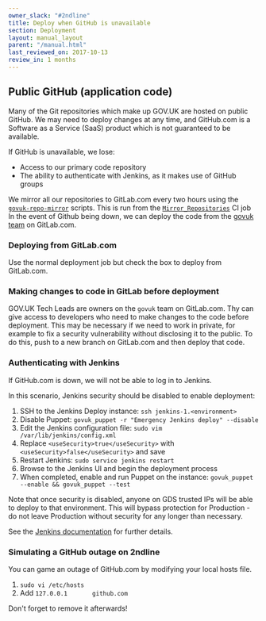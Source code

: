 ```yaml
---
owner_slack: "#2ndline"
title: Deploy when GitHub is unavailable
section: Deployment
layout: manual_layout
parent: "/manual.html"
last_reviewed_on: 2017-10-13
review_in: 1 months
---
```


## Public GitHub (application code)

Many of the Git repositories which make up GOV.UK are hosted on public GitHub. We may need to deploy changes at any time, and GitHub.com is a Software as a Service (SaaS) product which is not guaranteed to be available.

If GitHub is unavailable, we lose:

* Access to our primary code repository
* The ability to authenticate with Jenkins, as it makes use of GitHub groups

We mirror all our repositories to GitLab.com every two hours using the
[`govuk-repo-mirror`](https://github.com/alphagov/govuk-repo-mirror) scripts. This is run from the [`Mirror_Repositories`](https://ci.integration.publishing.service.gov.uk/job/Mirror_Repositories/) CI job
In the event of Github being down, we can deploy the code from the [govuk team](https://gitlab.com/govuk/) on GitLab.com.

### Deploying from GitLab.com

Use the normal deployment job but check the box to deploy from GitLab.com.

### Making changes to code in GitLab before deployment

GOV.UK Tech Leads are owners on the `govuk` team on GitLab.com. Thy can give access to developers who need to make changes to the code before deployment. This may be necessary if we need to work in private, for example to fix a security vulnerability without disclosing it to the public. To do this, push to a new branch on GitLab.com and then deploy that code.

### Authenticating with Jenkins

If GitHub.com is down, we will not be able to log in to Jenkins.

In this scenario, Jenkins security should be disabled to enable deployment:

1. SSH to the Jenkins Deploy instance: `ssh jenkins-1.<environment>`
2. Disable Puppet: `govuk_puppet -r "Emergency Jenkins deploy" --disable`
3. Edit the Jenkins configuration file: `sudo vim /var/lib/jenkins/config.xml`
4. Replace `<useSecurity>true</useSecurity>` with `<useSecurity>false</useSecurity>` and save
5. Restart Jenkins: `sudo service jenkins restart`
6. Browse to the Jenkins UI and begin the deployment process
7. When completed, enable and run Puppet on the instance: `govuk_puppet --enable && govuk_puppet --test`

Note that once security is disabled, anyone on GDS trusted IPs will be able to deploy to that environment. This will bypass protection for Production - do not leave Production without security for any longer than necessary.

See the [Jenkins documentation](https://jenkins.io/doc/book/system-administration/security/#disabling-security) for further details.

### Simulating a GitHub outage on 2ndline

You can game an outage of GitHub.com by modifying your local hosts file.

1. `sudo vi /etc/hosts`
2. Add `127.0.0.1       github.com`

Don't forget to remove it afterwards!
